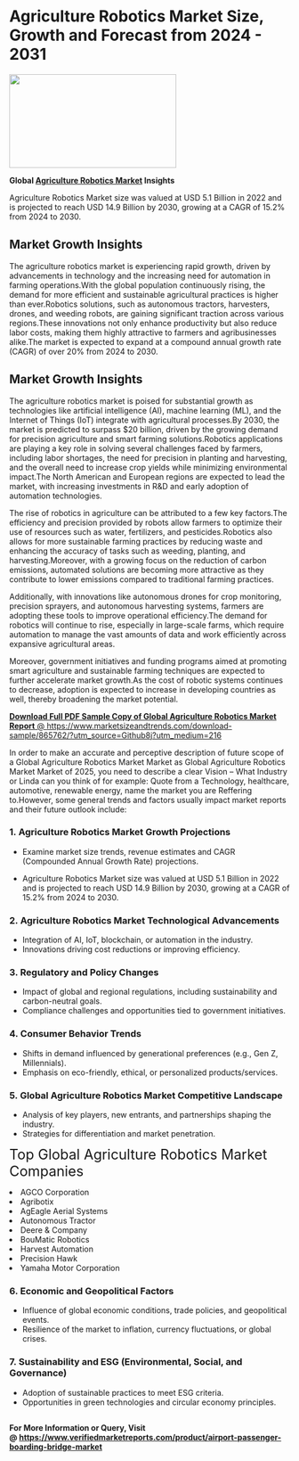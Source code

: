 <H1>Agriculture Robotics Market Size, Growth and Forecast from 2024 - 2031</H1><img class="aligncenter size-medium wp-image-584254" src="https://thirdeyenews.in/wp-content/uploads/2024/09/Global-Market-Research-300x168.jpeg" alt="" width="300" height="168" /><p><strong>Global&nbsp;<a href="https://www.marketsizeandtrends.com/download-sample/865762/?utm_source=Github8j?utm_medium=216">Agriculture Robotics Market</a> Insights</strong></p><p>Agriculture Robotics Market size was valued at USD 5.1 Billion in 2022 and is projected to reach USD 14.9 Billion by 2030, growing at a CAGR of 15.2% from 2024 to 2030.</p><p><h2>Market Growth Insights</h2> <p>The agriculture robotics market is experiencing rapid growth, driven by advancements in technology and the increasing need for automation in farming operations.With the global population continuously rising, the demand for more efficient and sustainable agricultural practices is higher than ever.Robotics solutions, such as autonomous tractors, harvesters, drones, and weeding robots, are gaining significant traction across various regions.These innovations not only enhance productivity but also reduce labor costs, making them highly attractive to farmers and agribusinesses alike.The market is expected to expand at a compound annual growth rate (CAGR) of over 20% from 2024 to 2030.</p> <p><a href="download-link"></a></p> <h2>Market Growth Insights</h2> <p>The agriculture robotics market is poised for substantial growth as technologies like artificial intelligence (AI), machine learning (ML), and the Internet of Things (IoT) integrate with agricultural processes.By 2030, the market is predicted to surpass $20 billion, driven by the growing demand for precision agriculture and smart farming solutions.Robotics applications are playing a key role in solving several challenges faced by farmers, including labor shortages, the need for precision in planting and harvesting, and the overall need to increase crop yields while minimizing environmental impact.The North American and European regions are expected to lead the market, with increasing investments in R&D and early adoption of automation technologies.<p>The rise of robotics in agriculture can be attributed to a few key factors.The efficiency and precision provided by robots allow farmers to optimize their use of resources such as water, fertilizers, and pesticides.Robotics also allows for more sustainable farming practices by reducing waste and enhancing the accuracy of tasks such as weeding, planting, and harvesting.Moreover, with a growing focus on the reduction of carbon emissions, automated solutions are becoming more attractive as they contribute to lower emissions compared to traditional farming practices.</p> <p>Additionally, with innovations like autonomous drones for crop monitoring, precision sprayers, and autonomous harvesting systems, farmers are adopting these tools to improve operational efficiency.The demand for robotics will continue to rise, especially in large-scale farms, which require automation to manage the vast amounts of data and work efficiently across expansive agricultural areas.</p> <p>Moreover, government initiatives and funding programs aimed at promoting smart agriculture and sustainable farming techniques are expected to further accelerate market growth.As the cost of robotic systems continues to decrease, adoption is expected to increase in developing countries as well, thereby broadening the market potential.</p> <p><a href="get-more-link"></p><p><span class=""><strong>Download Full PDF Sample Copy of Global Agriculture Robotics Market Report</strong> @ <a href="https://www.marketsizeandtrends.com/download-sample/865762/?utm_source=Github8j?utm_medium=216" target="_blank">https://www.marketsizeandtrends.com/download-sample/865762/?utm_source=Github8j?utm_medium=216</a></span></p><p>In order to make an accurate and perceptive description of future scope of a Global&nbsp;Agriculture Robotics Market Market as Global&nbsp;Agriculture Robotics Market Market of 2025, you need to describe a clear Vision &ndash; What Industry or Linda can you think of for example: Quote from a Technology, healthcare, automotive, renewable energy, name the market you are Reffering to.However, some general trends and factors usually impact market reports and their future outlook include:</p><h3>1.&nbsp;<strong>Agriculture Robotics Market Growth Projections</strong></h3><ul><li>Examine market size trends, revenue estimates and CAGR (Compounded Annual Growth Rate) projections.</li><li><p>Agriculture Robotics Market size was valued at USD 5.1 Billion in 2022 and is projected to reach USD 14.9 Billion by 2030, growing at a CAGR of 15.2% from 2024 to 2030.</p></li></ul><h3>2.&nbsp;<strong>Agriculture Robotics Market Technological Advancements</strong></h3><ul><li>Integration of AI, IoT, blockchain, or automation in the industry.</li><li>Innovations driving cost reductions or improving efficiency.</li></ul><h3>3.&nbsp;<strong>Regulatory and Policy Changes</strong></h3><ul><li>Impact of global and regional regulations, including sustainability and carbon-neutral goals.</li><li>Compliance challenges and opportunities tied to government initiatives.</li></ul><h3>4.&nbsp;<strong>Consumer Behavior Trends</strong></h3><ul><li>Shifts in demand influenced by generational preferences (e.g., Gen Z, Millennials).</li><li>Emphasis on eco-friendly, ethical, or personalized products/services.</li></ul><h3>5.&nbsp;<strong>Global Agriculture Robotics Market Competitive Landscape</strong></h3><ul><li>Analysis of key players, new entrants, and partnerships shaping the industry.</li><li>Strategies for differentiation and market penetration.</li></ul><p data-pm-slice="1 1 []"><span style="color: inherit; font-family: inherit; font-size: 25px;">Top Global Agriculture Robotics Market Companies</span></p><div class="" data-test-id=""><p><li>AGCO Corporation</li><li> Agribotix</li><li> AgEagle Aerial Systems</li><li> Autonomous Tractor</li><li> Deere & Company</li><li> BouMatic Robotics</li><li> Harvest Automation</li><li> Precision Hawk</li><li> Yamaha Motor Corporation</li></p></div><h3>6.&nbsp;<strong>Economic and Geopolitical Factors</strong></h3><ul><li>Influence of global economic conditions, trade policies, and geopolitical events.</li><li>Resilience of the market to inflation, currency fluctuations, or global crises.</li></ul><h3>7.&nbsp;<strong>Sustainability and ESG (Environmental, Social, and Governance)</strong></h3><ul><li>Adoption of sustainable practices to meet ESG criteria.</li><li>Opportunities in green technologies and circular economy principles.</li></ul><h2><strong style="font-size: 14px;">For More Information or Query, Visit @&nbsp;</strong><a style="background-color: #ffffff; font-size: 14px;" href="https://www.marketsizeandtrends.com/report/agriculture-robotics-market/" target="_blank">https://www.verifiedmarketreports.com/product/airport-passenger-boarding-bridge-market</a></h2>